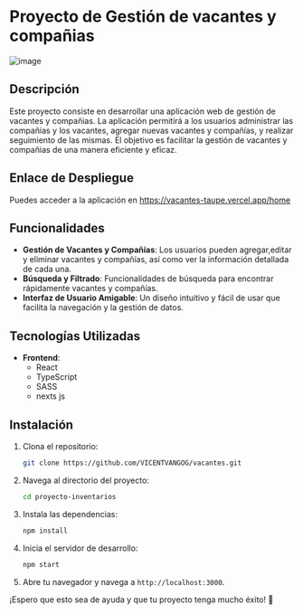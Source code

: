 # Proyecto de Gestión de vacantes y compañias



<img>![image](https://github.com/user-attachments/assets/23e5520d-6515-4f46-a5e0-311b22675052)
<img/>

## Descripción

Este proyecto consiste en desarrollar una aplicación web de gestión de vacantes y compañias. La aplicación permitirá a los usuarios administrar las compañias y los vacantes, agregar nuevas vacantes y compañías, y realizar seguimiento de las mismas. El objetivo es facilitar la gestión de vacantes y compañias de una manera eficiente y eficaz.

## Enlace de Despliegue

Puedes acceder a la aplicación en https://vacantes-taupe.vercel.app/home

## Funcionalidades

- **Gestión de Vacantes y Compañías**: Los usuarios pueden agregar,editar y eliminar vacantes y compañías, así como ver la información detallada de cada una.
- **Búsqueda y Filtrado**: Funcionalidades de búsqueda para encontrar rápidamente vacantes y compañías.
- **Interfaz de Usuario Amigable**: Un diseño intuitivo y fácil de usar que facilita la navegación y la gestión de datos.

## Tecnologías Utilizadas

- **Frontend**: 
  - React
  - TypeScript
  - SASS
  - nexts js

## Instalación

1. Clona el repositorio:
    ```bash
    git clone https://github.com/VICENTVANGOG/vacantes.git
    ```

2. Navega al directorio del proyecto:
    ```bash
    cd proyecto-inventarios
    ```

3. Instala las dependencias:
    ```bash
    npm install
    ```

4. Inicia el servidor de desarrollo:
    ```bash
    npm start
    ```

5. Abre tu navegador y navega a `http://localhost:3000`.

¡Espero que esto sea de ayuda y que tu proyecto tenga mucho éxito! 🚀
